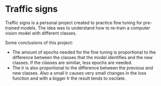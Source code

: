 # Traffic signs

Traffic signs is a personal project created to practice fine tuning for pre-trained models. The idea was to understand how to re-train a computer vision model with different classes. 

Some conclusions of this project: 
- The amount of epochs needed for the fine tuning is proportional to the difference between the classes that the model identifies and the new classes. If the classes are similiar, less epochs are needed.
- The lr is also proportional to the difference between the previous and new classes. Also a small lr causes very small changes in the loss function and with a bigger lr the result tends to oscilate. 
